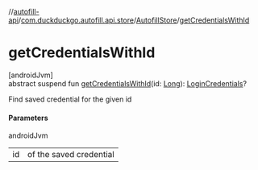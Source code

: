 //[autofill-api](../../../index.md)/[com.duckduckgo.autofill.api.store](../index.md)/[AutofillStore](index.md)/[getCredentialsWithId](get-credentials-with-id.md)

# getCredentialsWithId

[androidJvm]\
abstract suspend fun [getCredentialsWithId](get-credentials-with-id.md)(id: [Long](https://kotlinlang.org/api/latest/jvm/stdlib/kotlin/-long/index.html)): [LoginCredentials](../../com.duckduckgo.autofill.api.domain.app/-login-credentials/index.md)?

Find saved credential for the given id

#### Parameters

androidJvm

| | |
|---|---|
| id | of the saved credential |
